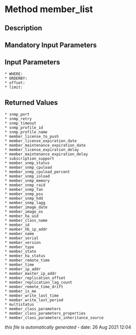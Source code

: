 # Method member_list

## Description
	

## Mandatory Input Parameters

## Input Parameters
	* WHERE:
	* ORDERBY:
	* offset:
	* limit:

## Returned Values
	* snmp_port
	* snmp_retry
	* snmp_timeout
	* snmp_profile_id
	* snmp_profile_name
	* member_license_to_push
	* member_license_expiration_date
	* member_maintenance_expiration_date
	* member_license_expiration_delay
	* member_maintenance_expiration_delay
	* subscription_support
	* member_snmp_status
	* member_snmp_cpuload
	* member_snmp_cpuload_percent
	* member_snmp_ioload
	* member_snmp_memory
	* member_snmp_raid
	* member_snmp_fan
	* member_snmp_psu
	* member_snmp_hdd
	* member_snmp_lagg
	* member_image_date
	* member_image_os
	* member_ha_uid
	* member_class_name
	* member_id
	* member_hb_ip_addr
	* member_name
	* member_serial
	* member_version
	* member_type
	* member_state
	* member_ha_status
	* member_remote_time
	* member_time
	* member_ip_addr
	* member_master_ip_addr
	* member_replication_offset
	* member_replication_lag_count
	* member_remote_time_drift
	* member_is_me
	* member_write_last_time
	* member_write_last_period
	* multistatus
	* member_class_parameters
	* member_class_parameters_properties
	* member_class_parameters_inheritance_source


*this file is automatically generated* - date: 26 Aug 2021 12:04